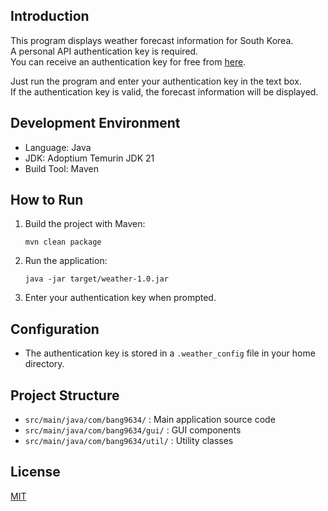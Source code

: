 ## Introduction

This program displays weather forecast information for South Korea.  
A personal API authentication key is required.  
You can receive an authentication key for free from [here](https://www.data.go.kr/tcs/dss/selectApiDataDetailView.do?publicDataPk=15084084).

Just run the program and enter your authentication key in the text box.  
If the authentication key is valid, the forecast information will be displayed.

## Development Environment

- Language: Java
- JDK: Adoptium Temurin JDK 21
- Build Tool: Maven

## How to Run

1. Build the project with Maven:
    ```
    mvn clean package
    ```
2. Run the application:
    ```
    java -jar target/weather-1.0.jar
    ```
3. Enter your authentication key when prompted.

## Configuration

- The authentication key is stored in a `.weather_config` file in your home directory.

## Project Structure

- `src/main/java/com/bang9634/` : Main application source code
- `src/main/java/com/bang9634/gui/` : GUI components
- `src/main/java/com/bang9634/util/` : Utility classes

## License

[MIT](LICENSE)